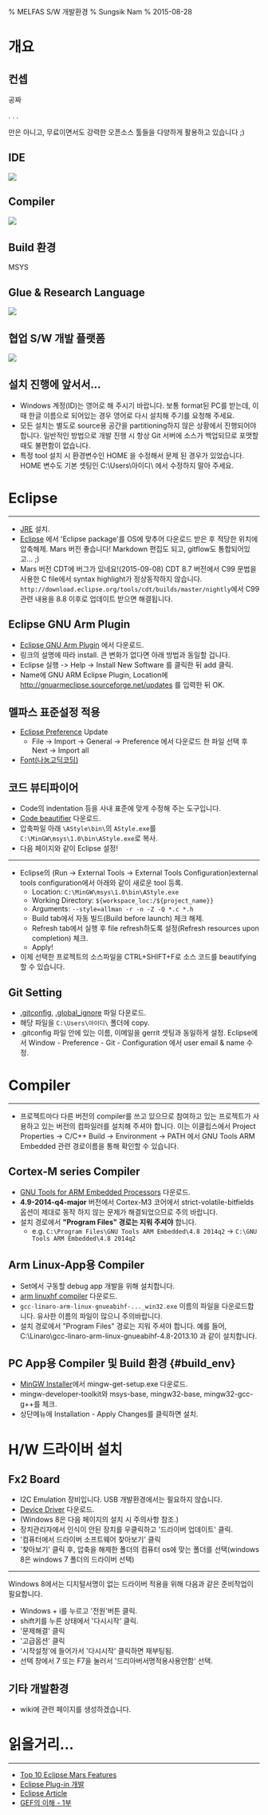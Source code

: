 % MELFAS S/W 개발환경
% Sungsik Nam
% 2015-08-28

개요
==========================================================

컨셉
-------------------------------------------------

공짜

. . .

만은 아니고, 무료이면서도 강력한 오픈소스 툴들을 다양하게 활용하고 있습니다 ;)

IDE
-------------------------------------------------

![](img/eclipse.png)

Compiler
-------------------------------------------------

![](img/gnugcc.png)

Build 환경
-------------------------------------------------

MSYS

Glue & Research Language
-------------------------------------------------

![](img/python.jpg)

협업 S/W 개발 플랫폼
-------------------------------------------------

![](img/yobi.png)


설치 진행에 앞서서...
-------------------------------------------------

* Windows 계정(ID)는 영어로 해 주시기 바랍니다. 보통 format된 PC를 받는데, 이 때 한글 이름으로 되어있는 경우 영어로 다시 설치해 주기를 요청해 주세요.
* 모든 설치는 별도로 source용 공간을 partitioning하지 않은 상황에서 진행되어야 합니다. 일반적인 방법으로 개발 진행 시 항상 Git 서버에 소스가 백업되므로 포맷할 때도 불편함이 없습니다.
* 특정 tool 설치 시 환경변수인 HOME 을 수정해서 문제 된 경우가 있었습니다. HOME 변수도 기본 셋팅인 C:\Users\아이디\ 에서 수정하지 말아 주세요.




Eclipse
==========================================================

-------------------------------------------------

* [JRE](http://www.google.com/search?q=java+jre) 설치.
* [Eclipse](http://www.google.com/search?q=Eclipse+CDT+Download) 에서 'Eclipse package'를 OS에 맞추어 다운로드 받은 후 적당한 위치에 압축해제. Mars 버전 좋습니다! Markdown 편집도 되고, gitflow도 통합되어있고... ;)
* Mars 버전 CDT에 버그가 있네요!(2015-09-08) CDT 8.7 버전에서 C99 문법을 사용한 C file에서 syntax highlight가 정상동작하지 않습니다. `http://download.eclipse.org/tools/cdt/builds/master/nightly`에서 C99 관련 내용을 8.8 이후로 업데이트 받으면 해결됩니다.

Eclipse GNU Arm Plugin
-------------------------------------------------

* [Eclipse GNU Arm Plugin](http://www.google.com/search?q=Eclipse+GNU+ARM+Plugin+Install) 에서 다운로드.
* 링크의 설명에 따라 install. 큰 변화가 없다면 아래 방법과 동일할 겁니다.
* Eclipse 실행 -> Help -> Install New Software 를 클릭한 뒤 add 클릭.
* Name에 GNU ARM Eclipse Plugin, Location에 http://gnuarmeclipse.sourceforge.net/updates 를 입력한 뒤 OK.


멜파스 표준설정 적용
-------------------------------------------------

* <a href="./files/melfas-20150831.epf" download>Eclipse Preference</a> Update
	* File -> Import -> General -> Preference 에서 다운로드 한 파일 선택 후 Next -> Import all
* [Font(나눔고딕코딩)](http://www.google.com/search?q=나눔고딕코딩+다운로드)


코드 뷰티파이어 
-------------------------------------------------

* Code의 indentation 등을 사내 표준에 맞게 수정해 주는 도구입니다.
* [Code beautifier](./files/AStyle-2.04-windows.zip) 다운로드.
* 압축파일 아래 `\AStyle\bin\`의 `AStyle.exe`를 `C:\MinGW\msys\1.0\bin\AStyle.exe`로 복사.
* 다음 페이지와 같이 Eclipse 설정!

-------------------------------------------------

* Eclipse의 (Run -> External Tools -> External Tools Configuration)external tools configuration에서 아래와 같이 새로운 tool 등록.
	* Location: `C:\MinGW\msys\1.0\bin\AStyle.exe`
	* Working Directory: `${workspace_loc:/${project_name}}`
	* Arguments: `--style=allman -r -n -Z -Q *.c *.h`
	* Build tab에서 자동 빌드(Build before launch) 체크 해제.
	* Refresh tab에서 실행 후 file refresh하도록 설정(Refresh resources upon completion) 체크.
	* Apply!
* 이제 선택한 프로젝트의 소스파일을 CTRL+SHIFT+F로 소스 코드를 beautifying할 수 있습니다.


Git Setting
-------------------------------------------------

* <a href="./files/.gitconfig" download>.gitconfig</a>, <a href="./files/.global_ignore" download>.global_ignore</a> 파일 다운로드.
* 해당 파일을 `C:\Users\아이디\` 폴더에 copy.
* .gitconfig 파일 안에 있는 이름, 이메일을 gerrit 셋팅과 동일하게 설정.
Eclipse에서 Window - Preference - Git - Configuration 에서 user email & name 수정.


Compiler
==========================================================

-------------------------------------------------

* 프로젝트마다 다른 버전의 compiler를 쓰고 있으므로 참여하고 있는 프로젝트가 사용하고 있는 버전의 컴파일러를 설치해 주셔야 합니다. 이는 이클립스에서 Project Properties -> C/C++ Build -> Environment -> PATH 에서 GNU Tools ARM Embedded 관련 경로이름을 통해 확인할 수 있습니다.


Cortex-M series Compiler
-------------------------------------------------

* [GNU Tools for ARM Embedded Processors](http://www.google.com/search?q=GNU+Tools+for+ARM+Embedded+Processors+Download) 다운로드.
* __4.9-2014-q4-major__ 버전에서 Cortex-M3 코어에서 strict-volatile-bitfields 옵션이 제대로 동작 하지 않는 문제가 해결되었으므로 주의 바랍니다.
* 설치 경로에서 __"Program Files" 경로는 지워 주셔야__ 합니다.
	* e.g. `C:\Program Files\GNU Tools ARM Embedded\4.8 2014q2` -> `C:\GNU Tools ARM Embedded\4.8 2014q2`

Arm Linux-App용 Compiler
-------------------------------------------------

* Set에서 구동할 debug app 개발을 위해 설치합니다.
* [arm linuxhf compiler](http://www.google.com/search?q=gcc-linaro-arm-linux-gnueabihf+win32) 다운로드.
* `gcc-linaro-arm-linux-gnueabihf-..._win32.exe` 이름의 파일을 다운로드합니다. 유사한 이름의 파일이 많으니 주의바랍니다.
* 설치 경로에서 "Program Files" 경로는 지워 주셔야 합니다. 예를 들어, C:\Linaro\gcc-linaro-arm-linux-gnueabihf-4.8-2013.10 과 같이 설치합니다.


PC App용 Compiler 및 Build 환경 {#build_env}
-------------------------------------------------

* [MinGW Installer](http://www.google.com/search?q=mingw-get-setup.exe)에서 mingw-get-setup.exe 다운로드.
* mingw-developer-toolkit와 msys-base, mingw32-base, mingw32-gcc-g++를 체크.
* 상단메뉴에 Installation - Apply Changes를 클릭하면 설치.


H/W 드라이버 설치
==========================================================

Fx2 Board
----------------------------------

* I2C Emulation 장비입니다. USB 개발환경에서는 필요하지 않습니다.
* [Device Driver](./files/FX2_USB_Driver_v348_20120430_withCert64Cy.7z) 다운로드.
* (Windows 8은 다음 페이지의 설치 시 주의사항 참조.)
* 장치관리자에서 인식이 안된 장치를 우클릭하고 '드라이버 업데이트' 클릭.
* '컴퓨터에서 드라이버 소프트웨어 찾아보기' 클릭
* '찾아보기' 클릭 후, 압축을 해제한 폴더의 컴퓨터 os에 맞는 폴더를 선택(windows 8은 windows 7 폴더의 드라이버 선택)

----------------------------------

Windows 8에서는 디지털서명이 없는 드라이버 적용을 위해 다음과 같은 준비작업이 필요합니다.

* Windows + i를 누르고 '전원'버튼 클릭.
* shift키를 누른 상태에서 '다시시작' 클릭.
* '문제해결' 클릭
* '고급옵션' 클릭
* '시작설정'에 들어가서 '다시시작' 클릭하면 재부팅됨.
* 선택 창에서 7 또는 F7을 눌러서 '드리아버서명적용사용안함' 선택.

기타 개발환경
----------------------------------

* wiki에 관련 페이지를 생성하겠습니다.


읽을거리...
==========================================================

---------------------------------------------

* [Top 10 Eclipse Mars Features](http://eclipsesource.com/blogs/2015/06/24/top-10-eclipse-mars-features/)
* [Eclipse Plug-in 개발](http://cafe.naver.com/eclipseplugin.cafe?iframe_url=/ArticleRead.nhn%3Farticleid=17)
* [Eclipse Article](http://www.javajigi.net/display/IDE/Eclipse)
* [GEF의 이해 - 1부](http://eclipse.or.kr/wiki/%ED%8A%B9%EC%A7%91%EA%B8%B0%EC%82%AC:GEF%EC%9D%98_%EC%9D%B4%ED%95%B4_1%EB%B6%80)